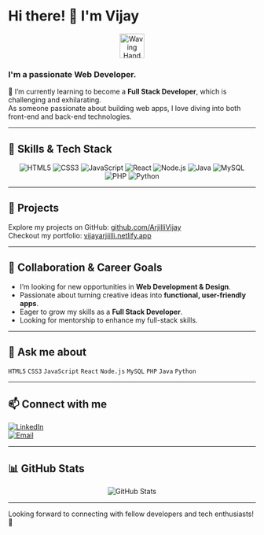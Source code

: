 # Hi there! 👋 I'm Vijay  
<!-- Waving hand GIF -->
<p align="center">
  <img src="https://media.giphy.com/media/hvRJCLFzcasrR4ia7z/giphy.gif" width="50" alt="Waving Hand" />
</p>

### I'm a passionate Web Developer.

🌱 I’m currently learning to become a **Full Stack Developer**, which is challenging and exhilarating.  
As someone passionate about building web apps, I love diving into both front-end and back-end technologies.

---

## 🔭 Skills & Tech Stack

<p align="center">
  <img alt="HTML5" src="https://img.shields.io/badge/HTML5-E34F26?style=for-the-badge&logo=html5&logoColor=white" />
  <img alt="CSS3" src="https://img.shields.io/badge/CSS3-1572B6?style=for-the-badge&logo=css3&logoColor=white" />
  <img alt="JavaScript" src="https://img.shields.io/badge/JavaScript-F7DF1E?style=for-the-badge&logo=javascript&logoColor=black" />
  <img alt="React" src="https://img.shields.io/badge/React-61DAFB?style=for-the-badge&logo=react&logoColor=black" />
  <img alt="Node.js" src="https://img.shields.io/badge/Node.js-339933?style=for-the-badge&logo=node.js&logoColor=white" />
  <img alt="Java" src="https://img.shields.io/badge/Java-007396?style=for-the-badge&logo=java&logoColor=white" />
  <img alt="MySQL" src="https://img.shields.io/badge/MySQL-4479A1?style=for-the-badge&logo=mysql&logoColor=white" />
  <img alt="PHP" src="https://img.shields.io/badge/PHP-777BB4?style=for-the-badge&logo=php&logoColor=white" />
  <img alt="Python" src="https://img.shields.io/badge/Python-3776AB?style=for-the-badge&logo=python&logoColor=white" />
</p>

---

## 🚀 Projects  
Explore my projects on GitHub: [github.com/ArjilliVijay](https://github.com/ArjilliVijay)  
Checkout my portfolio: [vijayarjiilli.netlify.app](https://vijayarjiilli.netlify.app/)

---

## 👯 Collaboration & Career Goals

- I’m looking for new opportunities in **Web Development & Design**.  
- Passionate about turning creative ideas into **functional, user-friendly apps**.  
- Eager to grow my skills as a **Full Stack Developer**.  
- Looking for mentorship to enhance my full-stack skills.

---

## 💬 Ask me about  
`HTML5` `CSS3` `JavaScript` `React` `Node.js` `MySQL` `PHP` `Java` `Python`

---

## 📫 Connect with me

[![LinkedIn](https://img.shields.io/badge/LinkedIn-0A66C2?style=for-the-badge&logo=linkedin&logoColor=white)](https://linkedin.com/in/your-linkedin)  
[![Email](https://img.shields.io/badge/Email-D14836?style=for-the-badge&logo=gmail&logoColor=white)](mailto:your.email@example.com)  

---

## 📊 GitHub Stats  

<p align="center">
  <img src="https://github-readme-stats.vercel.app/api?username=ArjilliVijay&show_icons=true&theme=radical" alt="GitHub Stats" />
</p>

---

Looking forward to connecting with fellow developers and tech enthusiasts! 🚀
